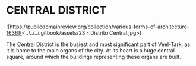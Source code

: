 # CENTRAL DISTRICT

![https://publicdomainreview.org/collection/various-forms-of-architecture-1636](<../../../.gitbook/assets/23 - Distrito Central.jpg>)

The Central District is the busiest and most significant part of Veel-Tark, as it is home to the main organs of the city. At its heart is a huge central square, around which the buildings representing these organs are built.
